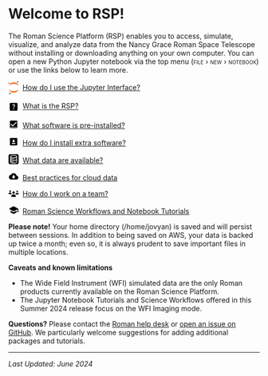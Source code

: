 # Welcome to RSP!

The Roman Science Platform (RSP) enables you to access, simulate, visualize, and analyze data from the Nancy Grace Roman Space Telescope without installing or downloading anything on your own computer.
You can open a new Python Jupyter notebook via the top menu (<span style="font-variant:small-caps;">file › new › notebook</span>)
or use the links below to learn more.

<img src="../images/icons/jupyter.svg" style="vertical-align: middle; width:1.5em; margin-right:0.25em;"/> [How do I use the Jupyter Interface?](../markdown/jupyter.md)

<img src="../images/icons/question_mark.svg" style="vertical-align: middle; width:1.5em; margin-right:0.25em;"/> [What is the RSP?](../markdown/what-is-rsp.md)

<img src="../images/icons/checkmark.svg" style="vertical-align: bottom; width:1.5em; margin-right:0.25em;"/> [What software is pre-installed?](../markdown/software-installed.md)

<img src="../images/icons/download.svg" style="vertical-align: bottom; width:1.5em; margin-right:0.25em;"/> [How do I install extra software?](../markdown/install-software.md)

<img src="../images/icons/database.svg" style="vertical-align: bottom; width:1.5em; margin-right:0.25em;"/> [What data are available?](../markdown/simulated-data.md)

<img src="../images/icons/cloud_download.svg" style="vertical-align: bottom; width:1.5em; margin-right:0.25em;"/> [Best practices for cloud data](../content/notebooks/data_discovery_and_access/data_discovery_and_access.ipynb)

<img src="../images/icons/team.svg" style="vertical-align: bottom; width:1.5em; margin-right:0.25em;"/> [How do I work on a team?](../markdown/teams.md)

<img src="../images/icons/learning.svg" style="vertical-align: bottom; width:1.5em; margin-right:0.25em;"/> [Roman Science Workflows and Notebook Tutorials](../markdown/tutorials.md)

<!--<img src="../images/icons/book.svg" style="vertical-align: bottom; width:1.5em; margin-right:0.25em;"/> [All Jupyter Notebook Tutorials](../markdown/science-examples.md)-->


**Please note!** Your home directory (/home/jovyan) is saved and will persist between sessions. In addition to being saved on AWS, your data is backed up twice a month; even so, it is always prudent to save important files in multiple locations.

**Caveats and known limitations**
- The Wide Field Instrument (WFI) simulated data are the only Roman products currently available on the Roman Science Platform.
- The Jupyter Notebook Tutorials and Science Workflows offered in this Summer 2024 release focus on the WFI Imaging mode.

**Questions?** Please contact the [Roman help desk](https://stsci.service-now.com/roman) or [open an issue on GitHub](https://github.com/spacetelescope/roman_notebooks). We particularly welcome suggestions for adding additional packages and tutorials.

---
*Last Updated: June 2024*
